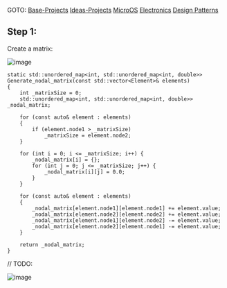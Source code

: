 GOTO: [Base-Projects](https://github.com/DamianKJKujawski/Base-Projects) [Ideas-Projects](https://github.com/DamianKJKujawski/Ideas-Projects) [MicroOS](https://github.com/DamianKJKujawski/MicroOS) [Electronics](https://github.com/DamianKJKujawski/Electronics) [Design Patterns](https://github.com/DamianKJKujawski/DesignPatterns)

## Step 1:

Create a matrix:

![image](https://github.com/DamianKJKujawski/Electronics/assets/160174331/5878106e-fe2b-4291-a94b-4be1e37d0e6b)

```
static std::unordered_map<int, std::unordered_map<int, double>> Generate_nodal_matrix(const std::vector<Element>& elements) 
{
    int _matrixSize = 0;
    std::unordered_map<int, std::unordered_map<int, double>> _nodal_matrix;

    for (const auto& element : elements) 
    {
        if (element.node1 > _matrixSize)
            _matrixSize = element.node2;
    }

    for (int i = 0; i <= _matrixSize; i++) {
        _nodal_matrix[i] = {};
        for (int j = 0; j <= _matrixSize; j++) {
            _nodal_matrix[i][j] = 0.0;
        }
    }

    for (const auto& element : elements)
    {
        _nodal_matrix[element.node1][element.node1] += element.value;
        _nodal_matrix[element.node2][element.node2] += element.value;
        _nodal_matrix[element.node1][element.node2] -= element.value;
        _nodal_matrix[element.node2][element.node1] -= element.value;
    }

    return _nodal_matrix;
}
```

// TODO:

![image](https://github.com/DamianKJKujawski/Electronics/assets/160174331/ab041ef9-1881-44cb-9b89-021ac249767e)
